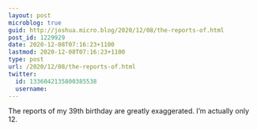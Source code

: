```yaml
---
layout: post
microblog: true
guid: http://joshua.micro.blog/2020/12/08/the-reports-of.html
post_id: 1229929
date: 2020-12-08T07:16:23+1100
lastmod: 2020-12-08T07:16:23+1100
type: post
url: /2020/12/08/the-reports-of.html
twitter:
  id: 1336042135800385538
  username: 
---
```

The reports of my 39th birthday are greatly exaggerated. I’m actually only 12.
